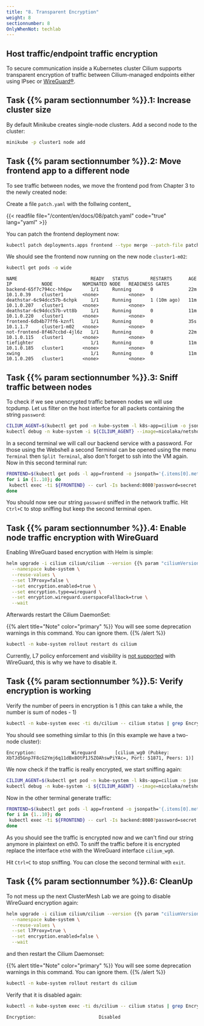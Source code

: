 ```yaml
---
title: "8. Transparent Encryption"
weight: 8
sectionnumber: 8
OnlyWhenNot: techlab
---
```

## Host traffic/endpoint traffic encryption

To secure communication inside a Kubernetes cluster Cilium supports transparent encryption of traffic between Cilium-managed endpoints either using IPsec or [WireGuard®](https://www.wireguard.com/).


## Task {{% param sectionnumber %}}.1: Increase cluster size

By default Minikube creates single-node clusters. Add a second node to the cluster:

```bash
minikube -p cluster1 node add
```


## Task {{% param sectionnumber %}}.2: Move frontend app to a different node

To see traffic between nodes, we move the frontend pod from Chapter 3 to the newly created node:

Create a file `patch.yaml` with the follwing content_

{{< readfile file="/content/en/docs/08/patch.yaml" code="true" lang="yaml" >}}

You can patch the frontend deployment now:

```bash
kubectl patch deployments.apps frontend --type merge --patch-file patch.yaml
```
We should see the frontend now running on the new node `cluster1-m02`:

```bash
kubectl get pods -o wide
```

```
NAME                           READY   STATUS        RESTARTS      AGE   IP           NODE           NOMINATED NODE   READINESS GATES
backend-65f7c794cc-hh6pw       1/1     Running       0             22m   10.1.0.39    cluster1       <none>           <none>
deathstar-6c94dcc57b-6chpk     1/1     Running       1 (10m ago)   11m   10.1.0.207   cluster1       <none>           <none>
deathstar-6c94dcc57b-vtt8b     1/1     Running       0             11m   10.1.0.220   cluster1       <none>           <none>
frontend-6db4b77ff6-kznfl      1/1     Running       0             35s   10.1.1.7     cluster1-m02   <none>           <none>
not-frontend-8f467ccbd-4jl6z   1/1     Running       0             22m   10.1.0.115   cluster1       <none>           <none>
tiefighter                     1/1     Running       0             11m   10.1.0.185   cluster1       <none>           <none>
xwing                          1/1     Running       0             11m   10.1.0.205   cluster1       <none>           <none>

```


## Task {{% param sectionnumber %}}.3:  Sniff traffic between nodes

To check if we see unencrypted traffic between nodes we will use tcpdump.
Let us filter on the host interfce for all packets containing the string `password`:

```bash
CILIUM_AGENT=$(kubectl get pod -n kube-system -l k8s-app=cilium -o jsonpath="{.items[0].metadata.name}")
kubectl debug -n kube-system -i ${CILIUM_AGENT} --image=nicolaka/netshoot -- tcpdump -ni eth0 -vv | grep password
```

In a second terminal we will call our backend service with a password. For those using the Webshell a second Terminal can be opened using the menu `Terminal` then `Split Terminal`, also don't forget to ssh into the VM again. Now in this second terminal run:

```bash
FRONTEND=$(kubectl get pods -l app=frontend -o jsonpath='{.items[0].metadata.name}')
for i in {1..10}; do
 kubectl exec -ti ${FRONTEND} -- curl -Is backend:8080?password=secret
done
```

You should now see our string `password` sniffed in the network traffic. Hit `Ctrl+C` to stop sniffing but keep the second terminal open.


## Task {{% param sectionnumber %}}.4:  Enable node traffic encryption with WireGuard

Enabling WireGuard based encryption with Helm is simple:

```bash
helm upgrade -i cilium cilium/cilium --version {{% param "ciliumVersion.postUpgrade" %}} \
  --namespace kube-system \
  --reuse-values \
  --set l7Proxy=false \
  --set encryption.enabled=true \
  --set encryption.type=wireguard \
  --set enryption.wireguard.userspaceFallback=true \
  --wait
```

Afterwards restart the Cilium DaemonSet:

{{% alert title="Note" color="primary" %}}
You will see some deprecation warnings in this command. You can ignore them.
{{% /alert %}}

```bash
kubectl -n kube-system rollout restart ds cilium
```

Currently, L7 policy enforcement and visibility is [not supported](https://github.com/cilium/cilium/issues/15462) with WireGuard, this is why we have to disable it.


## Task {{% param sectionnumber %}}.5:  Verify encryption is working


Verify the number of peers in encryption is 1 (this can take a while, the number is sum of nodes - 1)
```bash
kubectl -n kube-system exec -ti ds/cilium -- cilium status | grep Encryption
```

You should see something similar to this (in this example we have a two-node cluster):

```
Encryption:             Wireguard       [cilium_wg0 (Pubkey: XbTJd5Gnp7F8cG2Ymj6q11dBx8OtP1J5ZOAhswPiYAc=, Port: 51871, Peers: 1)]
```

We now check if the traffic is really encrypted, we start sniffing again:

```bash
CILIUM_AGENT=$(kubectl get pod -n kube-system -l k8s-app=cilium -o jsonpath="{.items[0].metadata.name}")
kubectl debug -n kube-system -i ${CILIUM_AGENT} --image=nicolaka/netshoot -- tcpdump -ni eth0 -vv | grep password
```

Now in the other terminal generate traffic:

```bash
FRONTEND=$(kubectl get pods -l app=frontend -o jsonpath='{.items[0].metadata.name}')
for i in {1..10}; do
 kubectl exec -ti ${FRONTEND} -- curl -Is backend:8080?password=secret
done
```
As you should see the traffic is encrypted now and we can't find our string anymore in plaintext on eth0. To sniff the traffic before it is encrypted replace the interface `eth0` with the WireGuard interface `cilium_wg0`.

Hit `Ctrl+C` to stop sniffing. You can close the second terminal with `exit`.


## Task {{% param sectionnumber %}}.6: CleanUp

To not mess up the next ClusterMesh Lab we are going to disable WireGuard encryption again:

```bash
helm upgrade -i cilium cilium/cilium --version {{% param "ciliumVersion.postUpgrade" %}}\
  --namespace kube-system \
  --reuse-values \
  --set l7Proxy=true \
  --set encryption.enabled=false \
  --wait
```

and then restart the Cilium Daemonset:

{{% alert title="Note" color="primary" %}}
You will see some deprecation warnings in this command. You can ignore them.
{{% /alert %}}

```bash
kubectl -n kube-system rollout restart ds cilium
```

Verify that it is disabled again:

```bash
kubectl -n kube-system exec -ti ds/cilium -- cilium status | grep Encryption
```

```
Encryption:                       Disabled
```
